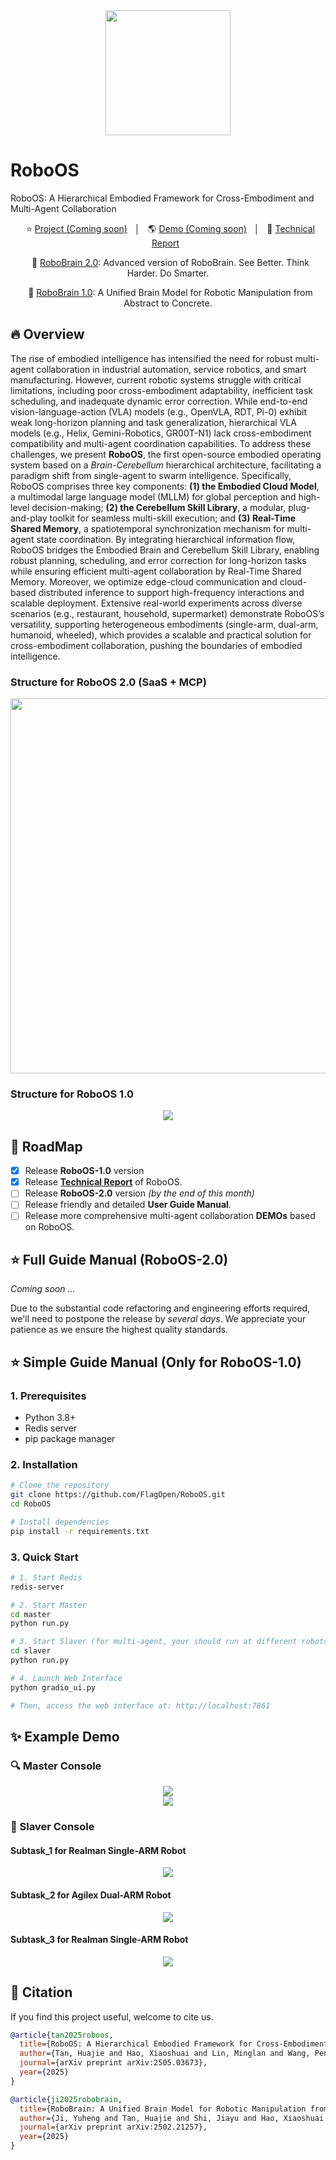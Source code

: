 <div align="center">
<img src="./assets/logo2.png" width="200"/>
</div>

# RoboOS
RoboOS: A Hierarchical Embodied Framework for Cross-Embodiment and Multi-Agent Collaboration

<p align="center">
    </a>&nbsp&nbsp⭐️ <a href="">Project (Coming soon)</a></a>&nbsp&nbsp │ &nbsp&nbsp🌎 <a href="">Demo (Coming soon)</a>&nbsp&nbsp │ &nbsp&nbsp📑 <a href="https://arxiv.org/abs/2505.03673">Technical Report</a>&nbsp&nbsp </a>
</p>

<p align="center">
</a>&nbsp&nbsp🤖 <a href="https://github.com/FlagOpen/RoboBrain2.0/">RoboBrain 2.0</a>: Advanced version of RoboBrain. See Better. Think Harder. Do Smarter.
</p>

<p align="center">
</a>&nbsp&nbsp🤖 <a href="https://github.com/FlagOpen/RoboBrain/">RoboBrain 1.0</a>: A Unified Brain Model for Robotic Manipulation from Abstract to Concrete.
</p>

## 🔥 Overview
The rise of embodied intelligence has intensified the need for robust multi-agent collaboration in industrial automation, service robotics, and smart manufacturing. However, current robotic systems struggle with critical limitations, including poor cross-embodiment adaptability, inefficient task scheduling, and inadequate dynamic error correction. While end-to-end vision-language-action (VLA) models (e.g., OpenVLA, RDT, Pi-0) exhibit weak long-horizon planning and task generalization, hierarchical VLA models (e.g., Helix, Gemini-Robotics, GR00T-N1) lack cross-embodiment compatibility and multi-agent coordination capabilities.
To address these challenges, we present **RoboOS**, the first open-source embodied operating system based on a *Brain-Cerebellum* hierarchical architecture, facilitating a paradigm shift from single-agent to swarm intelligence. Specifically, RoboOS comprises three key components: **(1) the Embodied Cloud Model**, a multimodal large language model (MLLM) for global perception and high-level decision-making;  **(2) the Cerebellum Skill Library**, a modular, plug-and-play toolkit for seamless multi-skill execution; and  **(3) Real-Time Shared Memory**, a spatiotemporal synchronization mechanism for multi-agent state coordination. By integrating hierarchical information flow, RoboOS bridges the Embodied Brain and Cerebellum Skill Library, enabling robust planning, scheduling, and error correction for long-horizon tasks while ensuring efficient multi-agent collaboration by Real-Time Shared Memory. Moreover, we optimize edge-cloud communication and cloud-based distributed inference to support high-frequency interactions and scalable deployment.
Extensive real-world experiments across diverse scenarios (e.g., restaurant, household, supermarket) demonstrate RoboOS’s versatility, supporting heterogeneous embodiments (single-arm, dual-arm, humanoid, wheeled), which provides a scalable and practical solution for cross-embodiment collaboration, pushing the boundaries of embodied intelligence.

### Structure for RoboOS 2.0 (SaaS + MCP)
<div align="center">
<img src="./assets/overview2.png", width="600" />
</div>

### Structure for RoboOS 1.0
<div align="center">
<img src="./assets/overview.png" />
</div>


## <a id="RoadMap"> 🎯 RoadMap</a>
- [x] Release **RoboOS-1.0** version
- [x] Release **[Technical Report](https://arxiv.org/abs/2505.03673)** of RoboOS.
- [ ] Release **RoboOS-2.0** version *(by the end of this month)*
- [ ] Release friendly and detailed **User Guide Manual**​.
- [ ] Release more comprehensive multi-agent collaboration **DEMOs** based on RoboOS​.

## <a id="Manual"> ⭐️ Full Guide Manual (RoboOS-2.0)
*Coming soon ...*

Due to the substantial code refactoring and engineering efforts required, we'll need to postpone the release by *several days*. We appreciate your patience as we ensure the highest quality standards.


## <a id="Manual"> ⭐️ Simple Guide Manual (Only for RoboOS-1.0)</a>

### 1. Prerequisites

- Python 3.8+
- Redis server
- pip package manager

### 2. Installation

```bash
# Clone the repository
git clone https://github.com/FlagOpen/RoboOS.git
cd RoboOS

# Install dependencies
pip install -r requirements.txt

```

### 3. Quick Start
```bash
# 1. Start Redis
redis-server

# 2. Start Master
cd master
python run.py

# 3. Start Slaver (for multi-agent, your should run at different robots respectively)
cd slaver
python run.py

# 4. Launch Web Interface
python gradio_ui.py

# Then, access the web interface at: http://localhost:7861
```

## ✨ Example Demo

### 🔍 Master Console

<div align="center">
<img src="./assets/master_example_0.png" />
</div>

<div align="center">
<img src="./assets/master_example_1.png" />
</div>

### 🤖 Slaver Console

#### Subtask_1 for Realman Single-ARM Robot

<div align="center">
<img src="./assets/slaver_subtask_1.png" />
</div>


#### Subtask_2 for Agilex Dual-ARM Robot

<div align="center">
<img src="./assets/slaver_subtask_2.png" />
</div>


#### Subtask_3 for Realman Single-ARM Robot

<div align="center">
<img src="./assets/slaver_subtask_3.png" />
</div>


## <a id="Citation"> 📑 Citation</a> 
If you find this project useful, welcome to cite us.
```bib
@article{tan2025roboos,
  title={RoboOS: A Hierarchical Embodied Framework for Cross-Embodiment and Multi-Agent Collaboration}, 
  author={Tan, Huajie and Hao, Xiaoshuai and Lin, Minglan and Wang, Pengwei and Lyu, Yaoxu and Cao, Mingyu and Wang, Zhongyuan and Zhang, Shanghang},
  journal={arXiv preprint arXiv:2505.03673},
  year={2025}
}

@article{ji2025robobrain,
  title={RoboBrain: A Unified Brain Model for Robotic Manipulation from Abstract to Concrete},
  author={Ji, Yuheng and Tan, Huajie and Shi, Jiayu and Hao, Xiaoshuai and Zhang, Yuan and Zhang, Hengyuan and Wang, Pengwei and Zhao, Mengdi and Mu, Yao and An, Pengju and others},
  journal={arXiv preprint arXiv:2502.21257},
  year={2025}
}
```
